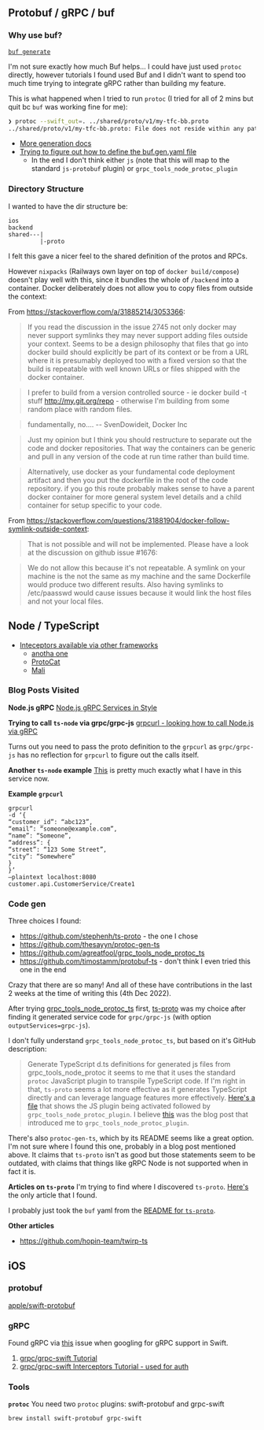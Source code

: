 
## Protobuf / gRPC / buf
### Why use buf?
[`buf generate`](https://docs.buf.build/generate/usage)

I'm not sure exactly how much Buf helps... I could have just used `protoc` directly, however tutorials I found used Buf and I didn't want to spend too much time trying to integrate gRPC rather than building my feature.

This is what happened when I tried to run `protoc` (I tried for all of 2 mins but quit bc `buf` was working fine for me):
```bash
❯ protoc --swift_out=. ../shared/proto/v1/my-tfc-bb.proto
../shared/proto/v1/my-tfc-bb.proto: File does not reside within any path specified using --proto_path (or -I).  You must specify a --proto_path which encompasses this file.  Note that the proto_path must be an exact prefix of the .proto file names -- protoc is too dumb to figure out when two paths (e.g. absolute and relative) are equivalent (it's harder than you think)
```

* [More generation docs](https://github.com/grpc-ecosystem/grpc-gateway/issues/2039)
* [Trying to figure out how to define the buf.gen.yaml file](https://github.com/mrjbond/blogging/blob/master/grpc-node-buf-typescript/proto/buf.gen.yaml)
  * In the end I don't think either `js` (note that this will map to the standard `js-protobuf` plugin) or `grpc_tools_node_protoc_plugin`

### Directory Structure
I wanted to have the dir structure be:
```
ios
backend
shared---|
         |-proto
```

I felt this gave a nicer feel to the shared definition of the protos and RPCs.

However `nixpacks` (Railways own layer on top of `docker build/compose`) doesn't play well with this, since it bundles the whole of `/backend` into a container. Docker deliberately does not allow you to copy files from outside the context:

From https://stackoverflow.com/a/31885214/3053366:
> If you read the discussion in the issue 2745 not only docker may never support symlinks they may never support adding files outside your context. Seems to be a design philosophy that files that go into docker build should explicitly be part of its context or be from a URL where it is presumably deployed too with a fixed version so that the build is repeatable with well known URLs or files shipped with the docker container.

> I prefer to build from a version controlled source - ie docker build -t stuff http://my.git.org/repo - otherwise I'm building from some random place with random files.

> fundamentally, no.... -- SvenDowideit, Docker Inc

> Just my opinion but I think you should restructure to separate out the code and docker repositories. That way the containers can be generic and pull in any version of the code at run time rather than build time.

> Alternatively, use docker as your fundamental code deployment artifact and then you put the dockerfile in the root of the code repository. if you go this route probably makes sense to have a parent docker container for more general system level details and a child container for setup specific to your code.

From https://stackoverflow.com/questions/31881904/docker-follow-symlink-outside-context:
> That is not possible and will not be implemented. Please have a look at the discussion on github issue #1676:

> We do not allow this because it's not repeatable. A symlink on your machine is the not the same as my machine and the same Dockerfile would produce two different results. Also having symlinks to /etc/paasswd would cause issues because it would link the host files and not your local files.

## Node / TypeScript

* [Inteceptors available via other frameworks](https://github.com/grpc/grpc-node/issues/419)
  * [anotha one](https://github.com/grpc/grpc-node/issues/350)
  * [ProtoCat](https://grissius.github.io/protocat/)
  * [Mali](https://mali.js.org/)

### Blog Posts Visited

**Node.js gRPC**
[Node.js gRPC Services in Style](https://medium.com/trabe/node-js-grpc-services-in-style-222389be991a)

**Trying to call `ts-node` via grpc/grpc-js**
[grpcurl - looking how to call Node.js via gRPC](https://github.com/fullstorydev/grpcurl)

Turns out you need to pass the proto definition to the `grpcurl` as `grpc/grpc-js` has no reflection for `grpcurl` to figure out the calls itself.

**Another `ts-node` example**
[This](https://github.com/CatsMiaow/node-grpc-typescript/blob/master/src/server.ts) is pretty much exactly what I have in this service now.

**Example `grpcurl`**
```
grpcurl
-d ‘{
“customer_id”: “abc123”,
“email”: “someone@example.com”,
“name”: “Someone”,
“address”: {
“street”: “123 Some Street”,
“city”: “Somewhere”
}
}’
–plaintext localhost:8080
customer.api.CustomerService/Create1
```

### Code gen

Three choices I found:
* https://github.com/stephenh/ts-proto - the one I chose
* https://github.com/thesayyn/protoc-gen-ts
* https://github.com/agreatfool/grpc_tools_node_protoc_ts
* https://github.com/timostamm/protobuf-ts - don't think I even tried this one in the end

Crazy that there are so many! And all of these have contributions in the last 2 weeks at the time of writing this (4th Dec 2022).

After trying [grpc_tools_node_protoc_ts](https://github.com/agreatfool/grpc_tools_node_protoc_ts) first, [ts-proto](https://github.com/stephenh/ts-proto) was my choice after finding it generated service code for `grpc/grpc-js` (with option `outputServices=grpc-js`). 

I don't fully understand `grpc_tools_node_protoc_ts`, but based on it's GitHub description:
> Generate TypeScript d.ts definitions for generated js files from grpc_tools_node_protoc
it seems to me that it uses the standard `protoc` JavaScript plugin to transpile TypeScript code. If I'm right in that, `ts-proto` seems a lot more effective as it generates TypeScript directly and can leverage language features more effectively.  [Here's a file](https://github.com/mrjbond/blogging/blob/master/grpc-node-buf-typescript/proto/buf.gen.yaml) that shows the JS plugin being activated followed by `grpc_tools_node_protoc_plugin`. I believe [this](https://dev.to/devaddict/use-grpc-with-node-js-and-typescript-3c58) was the blog post that introduced me to `grpc_tools_node_protoc_plugin`.

There's also `protoc-gen-ts`, which by its README seems like a great option. I'm not sure where I found this one, probably in a blog post mentioned above.  It claims that `ts-proto` isn't as good but those statements seem to be outdated, with claims that things like gRPC Node is not supported when in fact it is.

**Articles on `ts-proto`**
I'm trying to find where I discovered `ts-proto`. [Here's](https://blog.mechanicalrock.io/2022/04/08/getting-started-with-protobufs-and-typescript.html) the only article that I found.

I probably just took the `buf` yaml from the [README for `ts-proto`](https://github.com/stephenh/ts-proto#buf).


**Other articles**
* https://github.com/hopin-team/twirp-ts



## iOS

### protobuf
[apple/swift-protobuf](https://github.com/apple/swift-protobuf)

### gRPC
Found gRPC via [this](https://github.com/apple/swift-protobuf/issues/682) issue when googling for gRPC support in Swift.

1. [grpc/grpc-swift Tutorial](https://github.com/grpc/grpc-swift/blob/main/docs/basic-tutorial.md)
2. [grpc/grpc-swift Interceptors Tutorial - used for auth](https://github.com/grpc/grpc-swift/blob/main/docs/interceptors-tutorial.md)

### Tools

**`protoc`**
You need two `protoc` plugins: swift-protobuf and grpc-swift
```bash
brew install swift-protobuf grpc-swift
```
